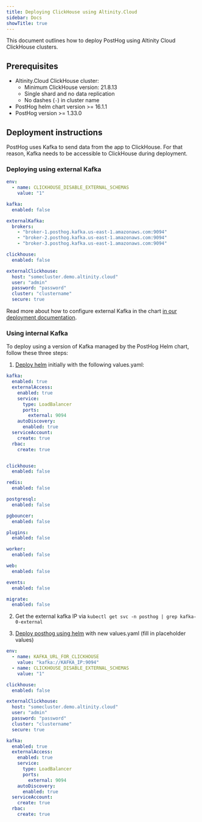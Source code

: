 ```yaml
---
title: Deploying ClickHouse using Altinity.Cloud
sidebar: Docs
showTitle: true
---
```


This document outlines how to deploy PostHog using Altinity Cloud ClickHouse clusters.

## Prerequisites

- Altinity.Cloud ClickHouse cluster:
    - Minimum ClickHouse version: 21.8.13
    - Single shard and no data replication
    - No dashes (`-`) in cluster name
- PostHog helm chart version >= 16.1.1
- PostHog version >= 1.33.0

## Deployment instructions

PostHog uses Kafka to send data from the app to ClickHouse. For that reason, Kafka needs to be accessible to ClickHouse during deployment.

### Deploying using external Kafka

```yaml
env:
  - name: CLICKHOUSE_DISABLE_EXTERNAL_SCHEMAS
    value: "1"

kafka:
  enabled: false

externalKafka:
  brokers:
    - "broker-1.posthog.kafka.us-east-1.amazonaws.com:9094"
    - "broker-2.posthog.kafka.us-east-1.amazonaws.com:9094"
    - "broker-3.posthog.kafka.us-east-1.amazonaws.com:9094"

clickhouse:
  enabled: false

externalClickhouse:
  host: "somecluster.demo.altinity.cloud"
  user: "admin"
  password: "password"
  cluster: "clustername"
  secure: true
```

Read more about how to configure external Kafka in the chart [in our deployment documentation](https://posthog.com/docs/self-host/deploy/configuration#kafka).

### Using internal Kafka

To deploy using a version of Kafka managed by the PostHog Helm chart, follow these three steps:

1. [Deploy helm](/docs/self-host) initially with the following values.yaml:

```yaml
kafka:
  enabled: true
  externalAccess:
    enabled: true
    service:
      type: LoadBalancer
      ports:
        external: 9094
    autoDiscovery:
      enabled: true
  serviceAccount:
    create: true
  rbac:
    create: true


clickhouse:
  enabled: false

redis:
  enabled: false

postgresql:
  enabled: false

pgbouncer:
  enabled: false

plugins:
  enabled: false

worker:
  enabled: false

web:
  enabled: false

events:
  enabled: false

migrate:
  enabled: false
```

2. Get the external kafka IP via `kubectl get svc -n posthog | grep kafka-0-external`

3. [Deploy posthog using helm](/docs/self-host) with new values.yaml (fill in placeholder values)

```yaml
env:
  - name: KAFKA_URL_FOR_CLICKHOUSE
    value: "kafka://KAFKA_IP:9094"
  - name: CLICKHOUSE_DISABLE_EXTERNAL_SCHEMAS
    value: "1"

clickhouse:
  enabled: false

externalClickhouse:
  host: "somecluster.demo.altinity.cloud"
  user: "admin"
  password: "password"
  cluster: "clustername"
  secure: true

kafka:
  enabled: true
  externalAccess:
    enabled: true
    service:
      type: LoadBalancer
      ports:
        external: 9094
    autoDiscovery:
      enabled: true
  serviceAccount:
    create: true
  rbac:
    create: true
```
